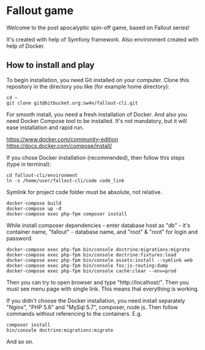 Fallout game
========================

Welcome to the post apocalyptic spin-off game, based on Fallout series!

It's created with help of Symfony framework. Also environment created with help of Docker.

How to install and play
--------------

To begin installation, you need Git installed on your computer. 
Clone this repository in the directory you like (for example home directory):

```
cd ~
git clone git@bitbucket.org:sw4n/fallout-cli.git
```

For smooth install, you need a fresh installation of Docker. And also you need Docker Compose tool to be installed.
It's not mandatory, but it will ease installation and rapid run.

https://www.docker.com/community-edition
https://docs.docker.com/compose/install/

If you chose Docker installation (recommended), then follow this steps (type in terminal):

```
cd fallout-cli/environment
ln -s /home/user/fallout-cli/code code_link
```
Symlink for project code folder must be absolute, not relative.
```
docker-compose build
docker-compose up -d
docker-compose exec php-fpm composer install
```
While install composer dependencies - enter database host as "db" - it's container name, "fallout" - database name, and "root" & "root" for login and password.

```
docker-compose exec php-fpm bin/console doctrine:migrations:migrate
docker-compose exec php-fpm bin/console doctrine:fixtures:load
docker-compose exec php-fpm bin/console assets:install --symlink web
docker-compose exec php-fpm bin/console fos:js-routing:dump
docker-compose exec php-fpm bin/console cache:clear --env=prod
``` 

Then you can try to open browser and type
"http://localhost/".
Then you must see menu page with single link. This means that everything is working.

If you didn't choose the Docker installation, you need install separately "Nginx", "PHP 5.6" and "MySql 5.7", composer, node js. 
Then follow commands without referencing to the containers. E.g.
```
composer install
bin/console doctrine:migrations:migrate
```
And so on.